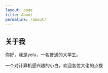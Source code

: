 ```yaml
---
layout: page
title: About
permalink: /about/
---
```


## 关于我
你好，我是yelu，一名普通的大学生。

一个对计算机感兴趣的小白，欢迎各位大佬的点拨
